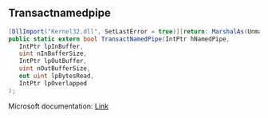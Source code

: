 ## Transactnamedpipe

```csharp
[DllImport("Kernel32.dll", SetLastError = true)][return: MarshalAs(UnmanagedType.Bool)]
public static extern bool TransactNamedPipe(IntPtr hNamedPipe,
   IntPtr lpInBuffer,
   uint nInBufferSize,
   IntPtr lpOutBuffer,
   uint nOutBufferSize,
   out uint lpBytesRead,
   IntPtr lpOverlapped
);
```

Microsoft documentation: [Link](https://docs.microsoft.com/en-us/windows/win32/api/namedpipeapi/nf-namedpipeapi-transactnamedpipe)
